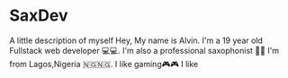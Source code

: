 # SaxDev
A little description of myself 
Hey, My name is Alvin. 
I'm a 19 year old Fullstack web developer 💻💻.
I'm also a professional saxophonist 🎷🎷
I'm from Lagos,Nigeria 🇳🇬🇳🇬.
I like gaming🎮🎮
I like
